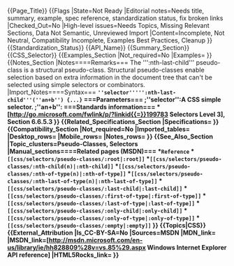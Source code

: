 {{Page_Title}}
{{Flags
|State=Not Ready
|Editorial notes=Needs title, summary, example, spec reference, standardization status, fix broken links
|Checked_Out=No
|High-level issues=Needs Topics, Missing Relevant Sections, Data Not Semantic, Unreviewed Import
|Content=Incomplete, Not Neutral, Compatibility Incomplete, Examples Best Practices, Cleanup
}}
{{Standardization_Status}}
{{API_Name}}
{{Summary_Section}}
{{CSS_Selector}}
{{Examples_Section
|Not_required=No
|Examples=
}}
{{Notes_Section
|Notes====Remarks===
The ''':nth-last-child''' pseudo-class is a structural pseudo-class. Structural pseudo-classes enable selection based on extra information in the document tree that can't be selected using simple selectors or combinators.
|Import_Notes====Syntax===
<code><strong/>''selector''''':nth-last-child'''(''an+b'') {...}</code>
===Parameters===
;''selector'':A CSS simple selector.
;''an+b'':
===Standards information===
*[http://go.microsoft.com/fwlink/p/?linkid{{=}}199783 Selectors Level 3], Section 6.6.5.3
}}
{{Related_Specifications_Section
|Specifications=
}}
{{Compatibility_Section
|Not_required=No
|Imported_tables=
|Desktop_rows=
|Mobile_rows=
|Notes_rows=
}}
{{See_Also_Section
|Topic_clusters=Pseudo-Classes, Selectors
|Manual_sections====Related pages (MSDN)===
*<code>Reference</code>
*<code>[[css/selectors/pseudo-classes/:root|:root]]</code>
*<code>[[css/selectors/pseudo-classes/:nth-child(n)|:nth-child]]</code>
*<code>[[css/selectors/pseudo-classes/:nth-of-type(n)|:nth-of-type]]</code>
*<code>[[css/selectors/pseudo-classes/:nth-last-of-type(n)|:nth-last-of-type]]</code>
*<code>[[css/selectors/pseudo-classes/:last-child|:last-child]]</code>
*<code>[[css/selectors/pseudo-classes/:first-of-type|:first-of-type]]</code>
*<code>[[css/selectors/pseudo-classes/:last-of-type|:last-of-type]]</code>
*<code>[[css/selectors/pseudo-classes/:only-child|:only-child]]</code>
*<code>[[css/selectors/pseudo-classes/:only-of-type|:only-of-type]]</code>
*<code>[[css/selectors/pseudo-classes/:empty|:empty]]</code>
}}
{{Topics|CSS}}
{{External_Attribution
|Is_CC-BY-SA=No
|Sources=MSDN
|MDN_link=
|MSDN_link=[http://msdn.microsoft.com/en-us/library/ie/hh828809%28v=vs.85%29.aspx Windows Internet Explorer API reference]
|HTML5Rocks_link=
}}